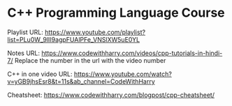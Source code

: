 # C++ Programming Language Course

Playlist URL: https://www.youtube.com/playlist?list=PLu0W_9lII9agpFUAlPFe_VNSlXW5uE0YL

Notes URL: https://www.codewithharry.com/videos/cpp-tutorials-in-hindi-7/
Replace the number in the url with the video number

C++ in one video URL: https://www.youtube.com/watch?v=yGB9jhsEsr8&t=11s&ab_channel=CodeWithHarry

Cheatsheet: https://www.codewithharry.com/blogpost/cpp-cheatsheet/